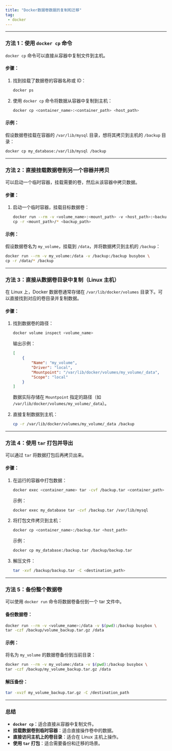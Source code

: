 ```yaml
---
title: "Docker数据卷数据的复制和迁移"
tag:
 - docker
---
```


---

### 方法 1：使用 `docker cp` 命令
`docker cp` 命令可以直接从容器中复制文件到主机。

#### 步骤：
1. 找到挂载了数据卷的容器名称或 ID：
   ```bash
   docker ps
   ```

2. 使用 `docker cp` 命令将数据从容器中复制到主机：
   ```bash
   docker cp <container_name>:<container_path> <host_path>
   ```

#### 示例：
假设数据卷挂载在容器的 `/var/lib/mysql` 目录，想将其拷贝到主机的 `/backup` 目录：
```bash
docker cp my_database:/var/lib/mysql /backup
```

---

### 方法 2：直接挂载数据卷到另一个容器并拷贝
可以启动一个临时容器，挂载需要的卷，然后从该容器中拷贝数据。

#### 步骤：
1. 启动一个临时容器，挂载目标数据卷：
   ```bash
   docker run --rm -v <volume_name>:<mount_path> -v <host_path>:<backup_path> busybox \
   cp -r <mount_path>/* <backup_path>
   ```

#### 示例：
假设数据卷名为 `my_volume`，挂载到 `/data`，并将数据拷贝到主机的 `/backup`：
```bash
docker run --rm -v my_volume:/data -v /backup:/backup busybox \
cp -r /data/* /backup
```

---

### 方法 3：直接从数据卷目录中复制（Linux 主机）
在 Linux 上，Docker 数据卷通常存储在 `/var/lib/docker/volumes` 目录下。可以直接找到对应的卷目录并复制数据。

#### 步骤：
1. 找到数据卷的路径：
   ```bash
   docker volume inspect <volume_name>
   ```

   输出示例：
   ```json
   [
       {
           "Name": "my_volume",
           "Driver": "local",
           "Mountpoint": "/var/lib/docker/volumes/my_volume/_data",
           "Scope": "local"
       }
   ]
   ```

   数据实际存储在 `Mountpoint` 指定的路径（如 `/var/lib/docker/volumes/my_volume/_data`）。

2. 直接复制数据到主机：
   ```bash
   cp -r /var/lib/docker/volumes/my_volume/_data /backup
   ```

---

### 方法 4：使用 `tar` 打包并导出
可以通过 `tar` 将数据打包后再拷贝出来。

#### 步骤：
1. 在运行的容器中打包数据：
   ```bash
   docker exec <container_name> tar -cvf /backup.tar <container_path>
   ```

   示例：
   ```bash
   docker exec my_database tar -cvf /backup.tar /var/lib/mysql
   ```

2. 将打包文件拷贝到主机：
   ```bash
   docker cp <container_name>:/backup.tar <host_path>
   ```

   示例：
   ```bash
   docker cp my_database:/backup.tar /backup/backup.tar
   ```

3. 解压文件：
   ```bash
   tar -xvf /backup/backup.tar -C <destination_path>
   ```

---

### 方法 5：备份整个数据卷
可以使用 `docker run` 命令将数据卷备份到一个 tar 文件中。

#### 备份数据卷：
```bash
docker run --rm -v <volume_name>:/data -v $(pwd):/backup busybox \
tar -czf /backup/volume_backup.tar.gz /data
```

#### 示例：
将名为 `my_volume` 的数据卷备份到当前目录：
```bash
docker run --rm -v my_volume:/data -v $(pwd):/backup busybox \
tar -czf /backup/my_volume_backup.tar.gz /data
```

#### 解压备份：
```bash
tar -xvzf my_volume_backup.tar.gz -C /destination_path
```

---

### 总结
- **`docker cp`**：适合直接从容器中复制文件。
- **挂载数据卷到临时容器**：适合直接操作卷中的数据。
- **直接访问主机上的卷目录**：适合在 Linux 主机上操作。
- **使用 `tar` 打包**：适合需要备份和迁移的场景。

